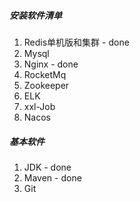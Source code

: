 ##### 安装软件清单

1. Redis单机版和集群 - done
2. Mysql
3. Nginx - done
4. RocketMq
5. Zookeeper
6. ELK
7. xxl-Job
8. Nacos



##### 基本软件

1. JDK - done
2. Maven - done
3. Git 